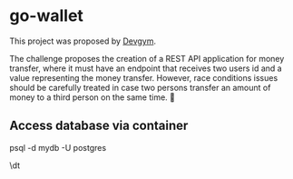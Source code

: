 # go-wallet

This project was proposed by [Devgym](https://www.devgym.com.br/). 

The challenge proposes the creation of a REST API application for money transfer, where it must have an endpoint that receives two users id and a value representing the money transfer. However, race conditions issues should be carefully treated in case two persons transfer an amount of money to a third person on the same time. 🤑

## Access database via container

psql -d mydb -U postgres

\dt

